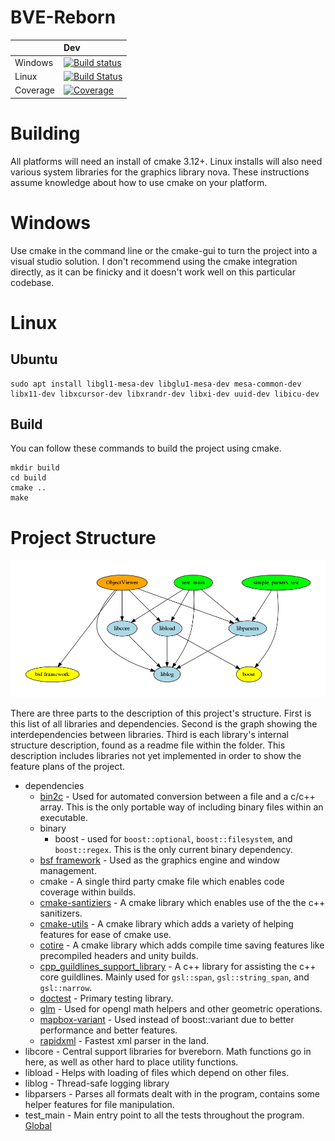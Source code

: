 # BVE-Reborn

|             |   Dev  |
|:------------|:-------|
| Windows     | [![Build status](https://ci.appveyor.com/api/projects/status/jj5g84unpljcko9p/branch/dev?svg=true)](https://ci.appveyor.com/project/cwfitzgerald/bve-reborn/branch/dev) |
| Linux       | [![Build Status](https://ci.bvereborn.com/buildStatus/icon?job=bve-reborn)](https://ci.bvereborn.com/job/bve-reborn)                                              |
| Coverage    | [![Coverage](https://codecov.io/gh/BVE-Reborn/bve-reborn/branch/dev/graph/badge.svg)](https://codecov.io/gh/BVE-Reborn/bve-reborn)                                      |

# Building

All platforms will need an install of cmake 3.12+. Linux installs will also need various system libraries for the graphics library nova. These instructions assume knowledge about how to use cmake on your platform.

# Windows
Use cmake in the command line or the cmake-gui to turn the project into a visual studio solution. I don't recommend using the cmake integration directly, as it can be finicky and it doesn't work well on this particular codebase.


# Linux

## Ubuntu

```commandline
sudo apt install libgl1-mesa-dev libglu1-mesa-dev mesa-common-dev libx11-dev libxcursor-dev libxrandr-dev libxi-dev uuid-dev libicu-dev
```

## Build 

You can follow these commands to build the project using cmake.

```commandline
mkdir build
cd build
cmake ..
make
```


# Project Structure

![](project_structure.png)

There are three parts to the description of this project's structure. First is this list of all libraries and dependencies. Second is the graph showing the interdependencies between libraries. Third is each library's internal structure description, found as a readme file within the folder. This description includes libraries not yet implemented in order to show the feature plans of the project.

 - dependencies
   - [bin2c](https://github.com/cwfitzgerald/bin2c) - Used for automated conversion between a file and a c/c++ array. This is the only portable way of including binary files within an executable. 
   - binary
     - boost - used for `boost::optional`, `boost::filesystem`, and `boost::regex`. This is the only current binary dependency. 
   - [bsf framework](https://github.com/GameFoundry/bsf) - Used as the graphics engine and window management.
   - cmake - A single third party cmake file which enables code coverage within builds.
   - [cmake-santiziers](https://github.com/arsenm/sanitizers-cmake/tree/6947cff3a9c9305eb9c16135dd81da3feb4bf87f) - A cmake library which enables use of the the c++ sanitizers.
   - [cmake-utils](https://github.com/cwfitzgerald/cmake-utils/tree/002fbf11a9448bf4c297ac34dd31e277b9f30c1f) - A cmake library which adds a variety of helping features for ease of cmake use.
   - [cotire](https://github.com/sakra/cotire/tree/cotire-1.8.0) - A cmake library which adds compile time saving features like precompiled headers and unity builds.
   - [cpp_guildlines_support_library](https://github.com/Microsoft/GSL/tree/v1.0.0) - A c++ library for assisting the c++ core guildlines. Mainly used for `gsl::span`, `gsl::string_span`, and `gsl::narrow`.
   - [doctest](https://github.com/onqtam/doctest/tree/1.2.9) - Primary testing library.
   - [glm](https://github.com/g-truc/glm/tree/0.9.9-a2) - Used for opengl math helpers and other geometric operations.
   - [mapbox-variant](https://github.com/mapbox/variant/tree/v1.1.5) - Used instead of boost::variant due to better performance and better features.
   - [rapidxml](http://rapidxml.sourceforge.net/) - Fastest xml parser in the land.
 - libcore - Central support libraries for bvereborn. Math functions go in here, as well as other hard to place utility functions.
 - libload - Helps with loading of files which depend on other files.
 - liblog - Thread-safe logging library
 - libparsers - Parses all formats dealt with in the program, contains some helper features for file manipulation.
 - test_main - Main entry point to all the tests throughout the program.
[Global](global.html)

